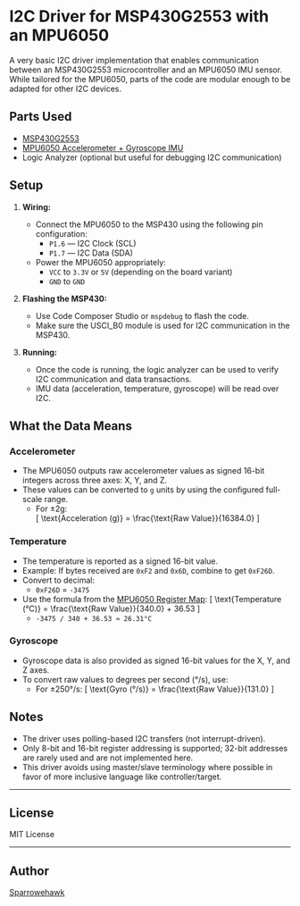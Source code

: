 # I2C Driver for MSP430G2553 with an MPU6050

A very basic I2C driver implementation that enables communication between an MSP430G2553 microcontroller and an MPU6050 IMU sensor. While tailored for the MPU6050, parts of the code are modular enough to be adapted for other I2C devices.

## Parts Used
- [MSP430G2553](https://www.ti.com/product/MSP430G2553)
- [MPU6050 Accelerometer + Gyroscope IMU](https://invensense.tdk.com/products/motion-tracking/6-axis/mpu-6050/)
- Logic Analyzer (optional but useful for debugging I2C communication)

## Setup

1. **Wiring:**
   - Connect the MPU6050 to the MSP430 using the following pin configuration:
     - `P1.6` — I2C Clock (SCL)
     - `P1.7` — I2C Data (SDA)
   - Power the MPU6050 appropriately:
     - `VCC` to `3.3V` or `5V` (depending on the board variant)
     - `GND` to `GND`

2. **Flashing the MSP430:**
   - Use Code Composer Studio or `mspdebug` to flash the code.
   - Make sure the USCI_B0 module is used for I2C communication in the MSP430.

3. **Running:**
   - Once the code is running, the logic analyzer can be used to verify I2C communication and data transactions.
   - IMU data (acceleration, temperature, gyroscope) will be read over I2C.

## What the Data Means

### Accelerometer
- The MPU6050 outputs raw accelerometer values as signed 16-bit integers across three axes: X, Y, and Z.
- These values can be converted to `g` units by using the configured full-scale range.
  - For ±2g:  
    \[
    \text{Acceleration (g)} = \frac{\text{Raw Value}}{16384.0}
    \]

### Temperature
- The temperature is reported as a signed 16-bit value.
- Example: If bytes received are `0xF2` and `0x6D`, combine to get `0xF26D`.
- Convert to decimal:
  - `0xF26D` = `-3475`
- Use the formula from the [MPU6050 Register Map](https://www.invensense.com/wp-content/uploads/2015/02/MPU-6000-Register-Map1.pdf):
  \[
  \text{Temperature (°C)} = \frac{\text{Raw Value}}{340.0} + 36.53
  \]
  - `-3475 / 340 + 36.53 ≈ 26.31°C`

### Gyroscope
- Gyroscope data is also provided as signed 16-bit values for the X, Y, and Z axes.
- To convert raw values to degrees per second (°/s), use:
  - For ±250°/s:
    \[
    \text{Gyro (°/s)} = \frac{\text{Raw Value}}{131.0}
    \]

## Notes

- The driver uses polling-based I2C transfers (not interrupt-driven).
- Only 8-bit and 16-bit register addressing is supported; 32-bit addresses are rarely used and are not implemented here.
- This driver avoids using master/slave terminology where possible in favor of more inclusive language like controller/target.

---

## License
MIT License

---

## Author
[Sparrowehawk](https://github.com/Sparrowehawk)
